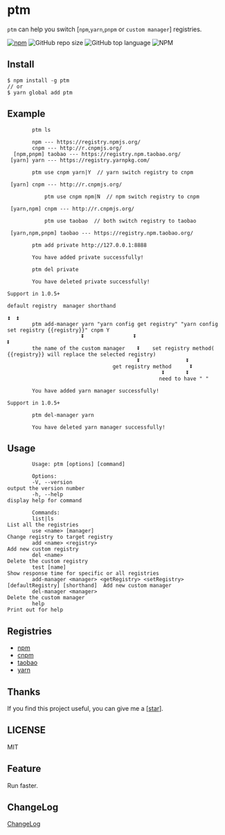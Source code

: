# ptm

`ptm` can help you switch [`npm`,`yarn`,`pnpm` or `custom manager`] registries.

[![npm](https://img.shields.io/npm/v/ptm.svg)](https://www.npmjs.com/package/ptm) ![GitHub repo size](https://img.shields.io/github/repo-size/Hb-zzZ/ptm) ![GitHub top language](https://img.shields.io/github/languages/top/Hb-zzZ/ptm) ![NPM](https://img.shields.io/npm/l/ptm)

## Install

```
$ npm install -g ptm
// or
$ yarn global add ptm
```

## Example

```
        ptm ls

        npm --- https://registry.npmjs.org/
        cnpm --- http://r.cnpmjs.org/
  [npm,pnpm] taobao --- https://registry.npm.taobao.org/
 [yarn] yarn --- https://registry.yarnpkg.com/

```

```
        ptm use cnpm yarn|Y  // yarn switch registry to cnpm

 [yarn] cnpm --- http://r.cnpmjs.org/

```

```
            ptm use cnpm npm|N  // npm switch registry to cnpm

 [yarn,npm] cnpm --- http://r.cnpmjs.org/

```

```
            ptm use taobao  // both switch registry to taobao

 [yarn,npm,pnpm] taobao --- https://registry.npm.taobao.org/

```

```
        ptm add private http://127.0.0.1:8888

        You have added private successfully!

```

```
        ptm del private

        You have deleted private successfully!

```

```
Support in 1.0.5+
                                                                                  default registry  manager shorthand
                                                                                                ⏫  ⏫
        ptm add-manager yarn "yarn config get registry" "yarn config set registry {{registry}}" cnpm Y
                        ⏬                ⏬                            ⏬
        the name of the custom manager    ⏬    set registry method( {{registry}} will replace the selected registry)
                                          ⏬               ⏬
                                  get registry method      ⏬
                                                  ⏬       ⏬
                                                 need to have " "

        You have added yarn manager successfully!

```

```
Support in 1.0.5+

        ptm del-manager yarn

        You have deleted yarn manager successfully!

```

## Usage

```
        Usage: ptm [options] [command]

        Options:
        -V, --version                                                                    output the version number
        -h, --help                                                                       display help for command

        Commands:
        list|ls                                                                          List all the registries
        use <name> [manager]                                                             Change registry to target registry
        add <name> <registry>                                                            Add new custom registry
        del <name>                                                                       Delete the custom registry
        test [name]                                                                      Show response time for specific or all registries
        add-manager <manager> <getRegistry> <setRegistry> [defaultRegistry] [shorthand]  Add new custom manager
        del-manager <manager>                                                            Delete the custom manager
        help                                                                             Print out for help
```

## Registries

- [npm](https://www.npmjs.org)
- [cnpm](http://cnpmjs.org)
- [taobao](http://npm.taobao.org)
- [yarn](https://yarnpkg.com)

## Thanks

If you find this project useful, you can give me a [[star](https://github.com/Hb-zzZ/ptm)].

## LICENSE

MIT

## Feature

Run faster.

## ChangeLog

[ChangeLog](./CHANGELOG.md)
